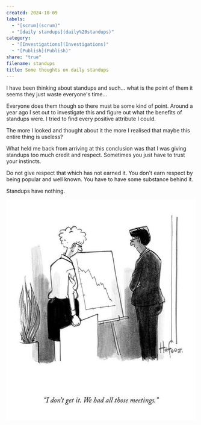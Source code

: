 ```yaml
---
created: 2024-10-09
labels:
  - "[scrum](scrum)"
  - "[daily standups](daily%20standups)"
category:
  - "[Investigations](Investigations)"
  - "[Publish](Publish)"
share: "true"
filename: standups
title: Some thoughts on daily standups
---
```

I have been thinking about standups and such... what is the point of them it seems they just waste everyone's time...

Everyone does them though so there must be some kind of point. Around a year ago I set out to investigate this and figure out what the benefits of standups were. I tried to find every positive attribute I could.

The more I looked and thought about it the more I realised that maybe this entire thing is useless?

What held me back from arriving at this conclusion was that I was giving standups too much credit and respect. Sometimes you just have to trust your instincts.

Do not give respect that which has not earned it. You don't earn respect by being popular and well known. You have to have some substance behind it.

Standups have nothing.

![Pasted image 20241012151405.png](../attachments/obsidian/Pasted%20image%2020241012151405.png)